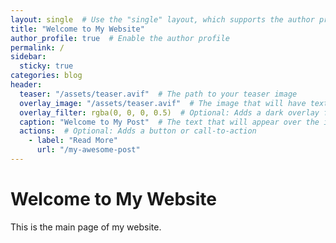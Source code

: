 ```yaml
---
layout: single  # Use the "single" layout, which supports the author profile
title: "Welcome to My Website"
author_profile: true  # Enable the author profile
permalink: /
sidebar:
  sticky: true
categories: blog
header:
  teaser: "/assets/teaser.avif"  # The path to your teaser image
  overlay_image: "/assets/teaser.avif"  # The image that will have text on top
  overlay_filter: rgba(0, 0, 0, 0.5)  # Optional: Adds a dark overlay for better text contrast
  caption: "Welcome to My Post"  # The text that will appear over the image
  actions:  # Optional: Adds a button or call-to-action
    - label: "Read More"
      url: "/my-awesome-post"
---
```

# Welcome to My Website

This is the main page of my website.
